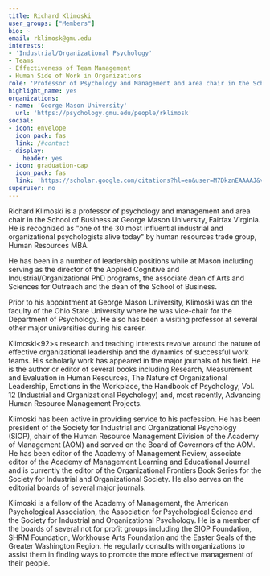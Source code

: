 ```yaml
---
title: Richard Klimoski
user_groups: ["Members"]
bio: ~
email: rklimosk@gmu.edu
interests:
- 'Industrial/Organizational Psychology'
- Teams
- Effectiveness of Team Management
- Human Side of Work in Organizations
role: 'Professor of Psychology and Management and area chair in the School of Business'
highlight_name: yes
organizations:
- name: 'George Mason University'
  url: 'https://psychology.gmu.edu/people/rklimosk'
social:
- icon: envelope
  icon_pack: fas
  link: /#contact
- display:
    header: yes
- icon: graduation-cap
  icon_pack: fas
  link: 'https://scholar.google.com/citations?hl=en&user=M7DkznEAAAAJ&view_op=list_works&sortby=pubdate'
superuser: no
---
```


Richard Klimoski is a professor of psychology and management and area chair in the School of Business at George Mason University, Fairfax Virginia. He is recognized as "one of the 30 most influential industrial and organizational psychologists alive today" by human resources trade group, Human Resources MBA.

He has been in a number of leadership positions while at Mason including serving as the director of the Applied Cognitive and Industrial/Organizational PhD programs, the associate dean of Arts and Sciences for Outreach and the dean of the School of Business.

Prior to his appointment at George Mason University, Klimoski was on the faculty of the Ohio State University where he was vice-chair for the Department of Psychology. He also has been a visiting professor at several other major universities during his career.

Klimoski<92>s research and teaching interests revolve around the nature of effective organizational leadership and the dynamics of successful work teams. His scholarly work has appeared in the major journals of his field. He is the author or editor of several books including Research, Measurement and Evaluation in Human Resources, The Nature of Organizational Leadership, Emotions in the Workplace, the Handbook of Psychology, Vol. 12 (Industrial and Organizational Psychology) and, most recently, Advancing Human Resource Management Projects.

Klimoski has been active in providing service to his profession. He has been president of the Society for Industrial and Organizational Psychology (SIOP), chair of the Human Resource Management Division of the Academy of Management (AOM) and served on the Board of Governors of the AOM. He has been editor of the Academy of Management Review, associate editor of the Academy of Management Learning and Educational Journal and is currently the editor of the Organizational Frontiers Book Series for the Society for Industrial and Organizational Society. He also serves on the editorial boards of several major journals.

Klimoski is a fellow of the Academy of Management, the American Psychological Association, the Association for Psychological Science and the Society for Industrial and Organizational Psychology. He is a member of the boards of several not for profit groups including the SIOP Foundation, SHRM Foundation, Workhouse Arts Foundation and the Easter Seals of the Greater Washington Region. He regularly consults with organizations to assist them in finding ways to promote the more effective management of their people.